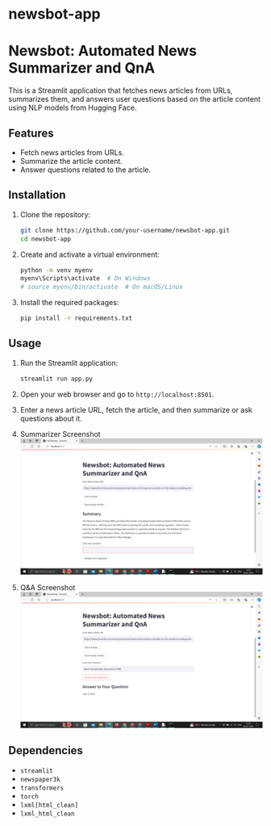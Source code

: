 # newsbot-app
# Newsbot: Automated News Summarizer and QnA

This is a Streamlit application that fetches news articles from URLs, summarizes them, and answers user questions based on the article content using NLP models from Hugging Face.

## Features

- Fetch news articles from URLs.
- Summarize the article content.
- Answer questions related to the article.

## Installation

1. Clone the repository:
    ```bash
    git clone https://github.com/your-username/newsbot-app.git
    cd newsbot-app
    ```

2. Create and activate a virtual environment:
    ```bash
    python -m venv myenv
    myenv\Scripts\activate  # On Windows
    # source myenv/bin/activate  # On macOS/Linux
    ```

3. Install the required packages:
    ```bash
    pip install -r requirements.txt
    ```

## Usage

1. Run the Streamlit application:
    ```bash
    streamlit run app.py
    ```

2. Open your web browser and go to `http://localhost:8501`.

3. Enter a news article URL, fetch the article, and then summarize or ask questions about it.

4. Summarizer Screenshot
   ![Summarizer Screenshot](summarizerSS.png)

6. Q&A Screenshot
   ![Q&A Screenshot](qnaSS.png)

## Dependencies

- `streamlit`
- `newspaper3k`
- `transformers`
- `torch`
- `lxml[html_clean]`
- `lxml_html_clean`
